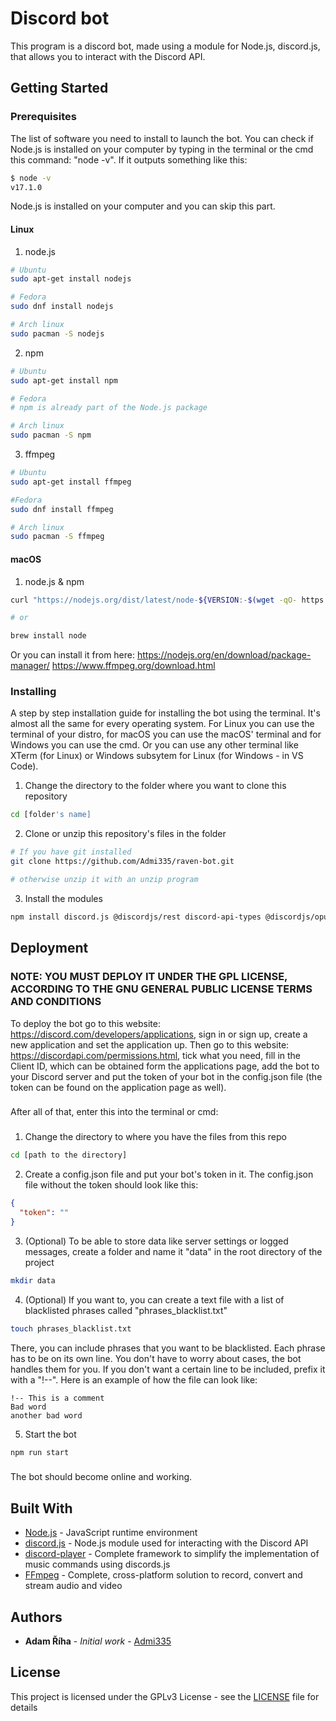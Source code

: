 # Discord bot

This program is a discord bot, made using a module for Node.js, discord.js, that allows you to interact with the Discord API.

## Getting Started

### Prerequisites

The list of software you need to install to launch the bot.
You can check if Node.js is installed on your computer by typing in the terminal or the cmd this command: "node -v". If it outputs something like this:

```bash
$ node -v
v17.1.0
```

Node.js is installed on your computer and you can skip this part.

#### Linux

1. node.js

```bash
# Ubuntu
sudo apt-get install nodejs

# Fedora
sudo dnf install nodejs

# Arch linux
sudo pacman -S nodejs
```

2. npm

```bash
# Ubuntu
sudo apt-get install npm

# Fedora
# npm is already part of the Node.js package

# Arch linux
sudo pacman -S npm
```

3. ffmpeg

```bash
# Ubuntu
sudo apt-get install ffmpeg

#Fedora
sudo dnf install ffmpeg

# Arch linux
sudo pacman -S ffmpeg
```

#### macOS

1. node.js & npm

```bash
curl "https://nodejs.org/dist/latest/node-${VERSION:-$(wget -qO- https://nodejs.org/dist/latest/ | sed -nE 's|.*>node-(.*)\.pkg</a>.*|\1|p')}.pkg" > "$HOME/Downloads/node-latest.pkg" && sudo installer -store -pkg "$HOME/Downloads/node-latest.pkg" -target "/"

# or

brew install node
```

Or you can install it from here:
https://nodejs.org/en/download/package-manager/
https://www.ffmpeg.org/download.html

### Installing

A step by step installation guide for installing the bot using the terminal.
It's almost all the same for every operating system.
For Linux you can use the terminal of your distro, for macOS you can use the macOS' terminal and for Windows you can use the cmd.
Or you can use any other terminal like XTerm (for Linux) or Windows subsytem for Linux (for Windows - in VS Code).

1. Change the directory to the folder where you want to clone this repository

```bash
cd [folder's name]
```

2. Clone or unzip this repository's files in the folder

```bash
# If you have git installed
git clone https://github.com/Admi335/raven-bot.git

# otherwise unzip it with an unzip program
```

3. Install the modules

```bash
npm install discord.js @discordjs/rest discord-api-types @discordjs/opus discord-player ffmpeg fluent-ffmpeg
```

## Deployment

### NOTE: YOU MUST DEPLOY IT UNDER THE GPL LICENSE, ACCORDING TO THE GNU GENERAL PUBLIC LICENSE TERMS AND CONDITIONS

To deploy the bot go to this website: https://discord.com/developers/applications, sign in or sign up, create a new application and set the application up. Then go to this website: https://discordapi.com/permissions.html, tick what you need, fill in the Client ID, which can be obtained form the applications page, add the bot to your Discord server and put the token of your bot in the config.json file (the token can be found on the application page as well).

###

After all of that, enter this into the terminal or cmd:

###

1. Change the directory to where you have the files from this repo

```bash
cd [path to the directory]
```

2. Create a config.json file and put your bot's token in it. The config.json file without the token should look like this:

```json
{
  "token": ""
}
```

3. (Optional) To be able to store data like server settings or logged messages, create a folder and name it "data" in the root directory of the project

```bash
mkdir data
```

4. (Optional) If you want to, you can create a text file with a list of blacklisted phrases called "phrases_blacklist.txt"

```bash
touch phrases_blacklist.txt
```

There, you can include phrases that you want to be blacklisted. Each phrase has to be on its own line. You don't have to worry about cases, the bot handles them for you. If you don't want a certain line to be included, prefix it with a "!--". Here is an example of how the file can look like:

```
!-- This is a comment
Bad word
another bad word
```

5. Start the bot

```bash
npm run start
```

###

The bot should become online and working.

## Built With

- [Node.js](https://nodejs.org/) - JavaScript runtime environment
- [discord.js](https://discord.js.org/) - Node.js module used for interacting with the Discord API
- [discord-player](https://discord-player.js.org/) - Complete framework to simplify the implementation of music commands using discords.js
- [FFmpeg](https://ffmpeg.org/) - Complete, cross-platform solution to record, convert and stream audio and video

## Authors

- **Adam Říha** - _Initial work_ - [Admi335](https://github.com/Admi335)

## License

This project is licensed under the GPLv3 License - see the [LICENSE](LICENSE) file for details

